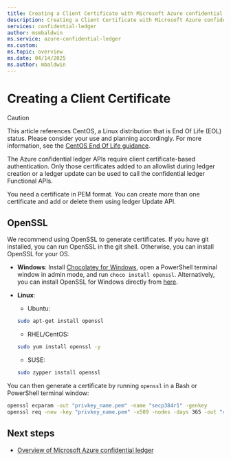 ```yaml
---
title: Creating a Client Certificate with Microsoft Azure confidential ledger
description: Creating a Client Certificate with Microsoft Azure confidential ledger
services: confidential-ledger
author: msmbaldwin
ms.service: azure-confidential-ledger
ms.custom:
ms.topic: overview
ms.date: 04/14/2025
ms.author: mbaldwin
---
```

# Creating a Client Certificate

> [!CAUTION]
> This article references CentOS, a Linux distribution that is End Of Life (EOL) status. Please consider your use and planning accordingly. For more information, see the [CentOS End Of Life guidance](/azure/virtual-machines/workloads/centos/centos-end-of-life).

The Azure confidential ledger APIs require client certificate-based authentication. Only those certificates added to an allowlist during ledger creation or a ledger update can be used to call the confidential ledger Functional APIs.

You need a certificate in PEM format. You can create more than one certificate and add or delete them using ledger Update API.

## OpenSSL

We recommend using OpenSSL to generate certificates. If you have git installed, you can run OpenSSL in the git shell. Otherwise, you can install OpenSSL for your OS.

- **Windows**: Install [Chocolatey for Windows](https://chocolatey.org/install), open a PowerShell terminal window in admin mode, and run `choco install openssl`. Alternatively, you can install OpenSSL for Windows directly from [here](http://gnuwin32.sourceforge.net/packages/openssl.htm).
- **Linux**:
  - Ubuntu:

  ```bash
  sudo apt-get install openssl
  ```

  - RHEL/CentOS:

  ```bash
  sudo yum install openssl -y
  ```

  - SUSE:

  ```bash
  sudo zypper install openssl
  ```

You can then generate a certificate by running `openssl` in a Bash or PowerShell terminal window:

```bash
openssl ecparam -out "privkey_name.pem" -name "secp384r1" -genkey
openssl req -new -key "privkey_name.pem" -x509 -nodes -days 365 -out "cert.pem" -"sha384" -subj=/CN="ACL Client Cert"
```

## Next steps

- [Overview of Microsoft Azure confidential ledger](overview.md)
